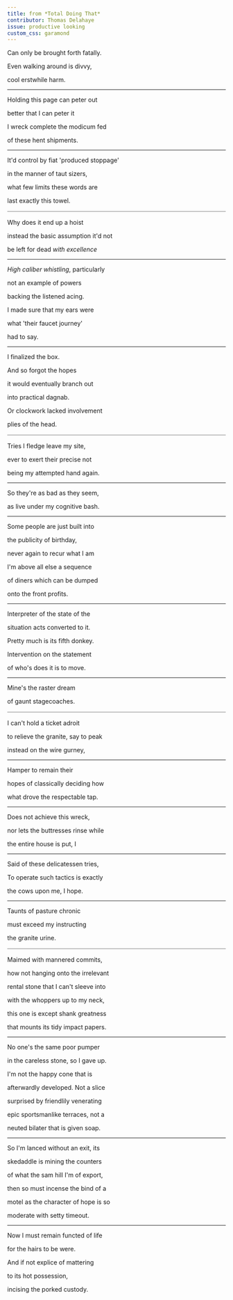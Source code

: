 ```yaml
---
title: from *Total Doing That*
contributor: Thomas Delahaye
issue: productive looking
custom_css: garamond
---
```


<p>Can only be brought forth fatally.</p>
<p>  Even walking around is divvy,</p>
<p>    cool erstwhile harm.</p>
<hr />
<p> Holding this page can peter out</p>
<p>   better that I can peter it</p>
<p>I wreck complete the modicum fed</p>
<p>    of these hent shipments.</p>
<hr />
<p>It'd control by fiat 'produced stoppage'</p>
<p>  in the manner of taut sizers,</p>
<p> what few limits these words are</p>
<p>      last exactly this towel.</p>
<p style="margin-top:1rem;padding-top:1rem;border-top:1px solid grey;">Why does it end up a hoist</p>
<p> instead the basic assumption it'd not</p>
<p>  be left for dead <em>with excellence</em></p>
<hr />
<p><em>High caliber whistling</em>, particularly</p>
<p> not an example of powers</p>
<p> backing the listened acing.</p>
<p>I made sure that my ears were</p>
<p>   what 'their faucet journey'</p>
<p>     had to say.</p>
<hr />
<p>I finalized the box.</p>
<p> And so forgot the hopes</p>
<p>  it would eventually branch out</p>
<p>    into practical dagnab.</p>
<p> Or clockwork lacked involvement</p>
<p>     plies of the head.</p>
<p style="margin-top:1rem;padding-top:1rem;border-top:1px solid grey;">Tries I fledge leave my site,</p>
<p>ever to exert their precise not</p>
<p>being my attempted hand again.</p>
<hr />
<p>So they're as bad as they seem,</p>
<p>as live under my cognitive bash.</p>
<hr />
<p>Some people are just built into</p>
<p>the publicity of birthday,</p>
<p>never again to recur what I am</p>
<p>I'm above all else a sequence</p>
<p>of diners which can be dumped</p>
<p>onto the front profits.</p>
<hr />
<p>Interpreter of the state of the</p>
<p>situation acts converted to it.</p>
<p>Pretty much is its fifth donkey.</p>
<p>Intervention on the statement</p>
<p>of who's does it is to move.</p>
<hr />
<p>Mine's the raster dream</p>
<p>  of gaunt stagecoaches.</p>
<p style="margin-top:1rem;padding-top:1rem;border-top:1px solid grey;"> I can't hold a ticket adroit</p>
<p>to relieve the granite, say to peak</p>
<p> instead on the wire gurney,</p>
<hr />
<p>  Hamper to remain their</p>
<p>hopes of classically deciding how</p>
<p> what drove the respectable tap.</p>
<hr />
<p>  Does not achieve this wreck,</p>
<p>nor lets the buttresses rinse while</p>
<p>    the entire house is put, I</p>
<hr />
<p> Said of these delicatessen tries,</p>
<p>To operate such tactics is exactly</p>
<p>   the cows upon me, I hope.</p>
<hr />
<p> Taunts of pasture chronic</p>
<p>must exceed my instructing</p>
<p>    the granite urine.</p>
<p style="margin-top:1rem;padding-top:1rem;border-top:1px solid grey;">Maimed with mannered commits,</p>
<p> how not hanging onto the irrelevant</p>
<p>rental stone that I can't sleeve into</p>
<p>with the whoppers up to my neck,</p>
<p> this one is except shank greatness</p>
<p>that mounts its tidy impact papers.</p>
<hr />
<p> No one's the same poor pumper</p>
<p>in the careless stone, so I gave up.</p>
<p> I'm not the happy cone that is</p>
<p>afterwardly developed. Not a slice</p>
<p> surprised by friendlily venerating</p>
<p>epic sportsmanlike terraces, not a</p>
<p> neuted bilater that is given soap.</p>
<hr />
<p>So I'm lanced without an exit, its</p>
<p> skedaddle is mining the counters</p>
<p>of what the sam hill I'm of export,</p>
<p>then so must incense the bind of a</p>
<p>motel as the character of hope is so</p>
<p> moderate with setty timeout.</p>
<hr />
<p> Now I must remain functed of life</p>
<p>  for the hairs to be were.</p>
<p>And if not explice of mattering</p>
<p>     to its hot possession,</p>
<p>  incising the porked custody.</p>
